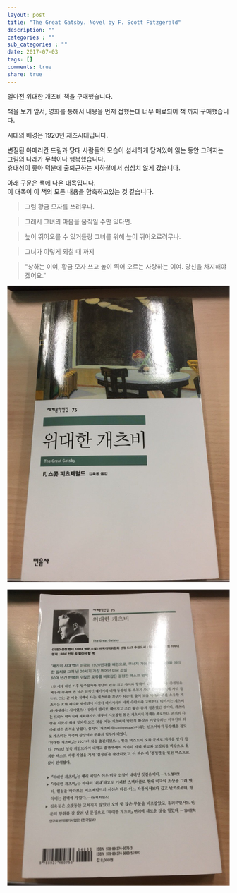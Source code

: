 ```yaml
---
layout: post
title: "The Great Gatsby. Novel by F. Scott Fitzgerald"
description: ""
categories : ""
sub_categories : ""
date: 2017-07-03
tags: []
comments: true
share: true
---
```


얼마전 위대한 개츠비 책을 구매했습니다.

책을 보기 앞서, 영화를 통해서 내용을 먼저 접했는데 너무 매료되어 책 까지 구매했습니다.

  

시대의 배경은 1920년 재즈시대입니다.

변질된 아메리칸 드림과 당대 사람들의 모습이 섬세하게 담겨있어 읽는 동안 그려지는 그림의 나래가 무척이나 행복했습니다.  
휴대성이 좋아 덕분에 출퇴근하는 지하철에서 심심치 않게 갔습니다.  
  
아래 구문은 책에 나온 대목입니다.  
이 대목이 이 책의 모든 내용을 함축하고있는 것 같습니다.  
  

> 그럼 황금 모자를 쓰려무나.

>

> 그래서 그녀의 마음을 움직일 수만 있다면.

>

>  

>

> 높이 뛰어오를 수 있거들랑 그녀를 위해 높이 뛰어오르려무나.

>

> 그녀가 이렇게 외칠 때 까지

>

>  

>

> "상하는 이여, 황금 모자 쓰고 높이 뛰어 오르는 사랑하는 이여. 당신을 차지해야겠어요."

  

  

![](/assets/images/posts/770/250F87425959ADFD2849B9.JPEG)

![](/assets/images/posts/770/272CE5425959ADFD09C2AD.JPEG)

  

